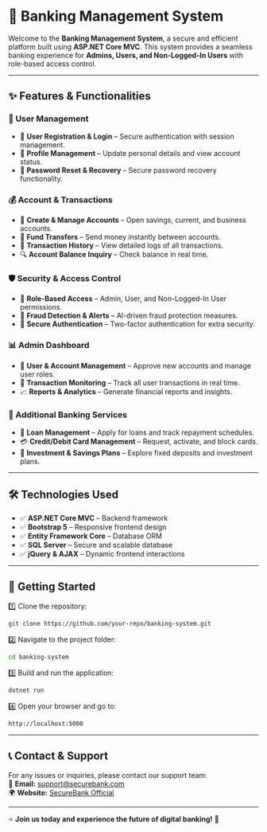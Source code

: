 # 🏦 Banking Management System

Welcome to the **Banking Management System**, a secure and efficient platform built using **ASP.NET Core MVC**. This system provides a seamless banking experience for **Admins, Users, and Non-Logged-In Users** with role-based access control. 

---

## ✨ Features & Functionalities

### 👤 User Management
- 🔐 **User Registration & Login** – Secure authentication with session management.
- 📝 **Profile Management** – Update personal details and view account status.
- 🔄 **Password Reset & Recovery** – Secure password recovery functionality.

### 💰 Account & Transactions
- 🏦 **Create & Manage Accounts** – Open savings, current, and business accounts.
- 💸 **Fund Transfers** – Send money instantly between accounts.
- 📜 **Transaction History** – View detailed logs of all transactions.
- 🔍 **Account Balance Inquiry** – Check balance in real time.

### 🛡️ Security & Access Control
- 🔏 **Role-Based Access** – Admin, User, and Non-Logged-In User permissions.
- 🛑 **Fraud Detection & Alerts** – AI-driven fraud protection measures.
- 🔑 **Secure Authentication** – Two-factor authentication for extra security.

### 📊 Admin Dashboard
- 📌 **User & Account Management** – Approve new accounts and manage user roles.
- 💼 **Transaction Monitoring** – Track all user transactions in real time.
- 📈 **Reports & Analytics** – Generate financial reports and insights.

### 🏪 Additional Banking Services
- 📄 **Loan Management** – Apply for loans and track repayment schedules.
- 💳 **Credit/Debit Card Management** – Request, activate, and block cards.
- 🎯 **Investment & Savings Plans** – Explore fixed deposits and investment plans.

---

## 🛠️ Technologies Used
- ✅ **ASP.NET Core MVC** – Backend framework
- ✅ **Bootstrap 5** – Responsive frontend design
- ✅ **Entity Framework Core** – Database ORM
- ✅ **SQL Server** – Secure and scalable database
- ✅ **jQuery & AJAX** – Dynamic frontend interactions

---

## 🚀 Getting Started
1️⃣ Clone the repository:  
   ```sh
   git clone https://github.com/your-repo/banking-system.git
   ```

2️⃣ Navigate to the project folder:  
   ```sh
   cd banking-system
   ```

3️⃣ Build and run the application:  
   ```sh
   dotnet run
   ```

4️⃣ Open your browser and go to:  
   ```sh
   http://localhost:5000
   ```

---

## 📞 Contact & Support
For any issues or inquiries, please contact our support team:  
📧 **Email:** support@securebank.com  
🌍 **Website:** [SecureBank Official](https://securebank.com)  

---

⭐ **Join us today and experience the future of digital banking!** 🚀
